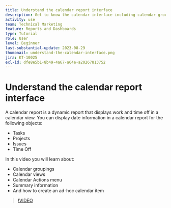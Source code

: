 ```yaml
---
title: Understand the calendar report interface
description: Get to know the calendar interface including calendar groupings, views and actions.
activity: use
team: Technical Marketing
feature: Reports and Dashboards
type: Tutorial
role: User
level: Beginner
last-substantial-update: 2023-08-29
thumbnail: understand-the-calendar-interface.png
jira: KT-10025
exl-id: dfe8e5b1-8b49-4a67-a64e-a20267813752
---
```

# Understand the calendar report interface

A calendar report is a dynamic report that displays work and time off in a calendar view. You can display date information in a calendar report for the following objects:

* Tasks
* Projects
* Issues
* Time Off

In this video you will learn about:

* Calendar groupings
* Calendar views
* Calendar Actions menu
* Summary information
* And how to create an ad-hoc calendar item

>[!VIDEO](https://video.tv.adobe.com/v/3423318/?quality=12&learn=on)
